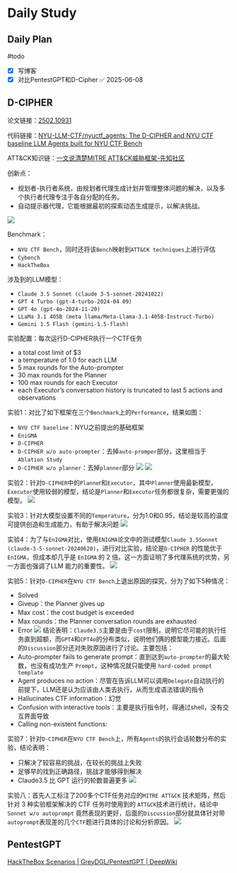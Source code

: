 # Daily Study
## Daily Plan
#todo
- [x] 写博客
- [x] 对比PentestGPT和D-Cipher ✅ 2025-06-08
## D-CIPHER
论文链接：[2502.10931](https://arxiv.org/pdf/2502.10931)

代码链接：[NYU-LLM-CTF/nyuctf_agents: The D-CIPHER and NYU CTF baseline LLM Agents built for NYU CTF Bench](https://github.com/NYU-LLM-CTF/nyuctf_agents)

ATT&CK知识链：[一文说清楚MITRE ATT&CK威胁框架-先知社区](https://xz.aliyun.com/news/13586)

创新点：
- 规划者-执行者系统，由规划者代理生成计划并管理整体问题的解决，以及多个执行者代理专注于各自分配的任务。
- 自动提示器代理，它能根据最初的探索动态生成提示，以解决挑战。

![](attachments/Pasted%20image%2020250608170738.png)

Benchmark：
- `NYU CTF Bench`，同时还将该`Bench`映射到`ATT&CK techniques`上进行评估
- `Cybench`
- `HackTheBox`

涉及到的LLM模型：
- `Claude 3.5 Sonnet (claude 3-5-sonnet-20241022)`
- `GPT 4 Turbo (gpt-4-turbo-2024-04 09)`
- `GPT 4o (gpt-4o-2024-11-20)`
- `LLaMa 3.1 405B (meta llama/Meta-Llama-3.1-405B-Instruct-Turbo)`
- `Gemini 1.5 Flash (gemini-1.5-flash)`

实验配置：每次运行D-CIPHER执行一个CTF任务
- a total cost limit of $3
- a temperature of 1.0 for each LLM
- 5 max rounds for the Auto-prompter
- 30 max rounds for the Planner
- 100 max rounds for each Executor
- each Executor’s conversation history is truncated to last 5 actions and observations

实验1：对比了如下框架在三个`Benchmark`上的`Performance`，结果如图：
- `NYU CTF baseline`：NYU之前提出的基础框架
- `EniGMA`
- `D-CIPHER`
- `D-CIPHER w/o auto-prompter`：去掉`auto-promper`部分，这里相当于`Ablation Study`
- `D-CIPHER w/o planner`：去掉`planner`部分
![](attachments/1749372450308_d.png)
![](attachments/1749372688940_d.png)

实验2：针对`D-CIPHER`中的`Planne`r和`Executor`，其中`Planner`使用最新模型，`Executor`使用较弱的模型，结论是`Planner`和`Executor`任务都很复杂，需要更强的模型。
![](attachments/1749372765548_d.png)

实验3：针对大模型设置不同的`Temperature`，分为1.0和0.95，结论是较高的温度可提供创造和生成能力，有助于解决问题
![](attachments/1749372954965_d.png)

实验4：为了与`EnIGMA`对比，使用`ENIGMA`论文中的测试模型`Claude 3.5Sonnet (claude-3-5-sonnet-20240620)`，进行对比实验，结论是`D-CIPHER` 的性能优于 `EnIGMA`，但成本却几乎是 `EnIGMA` 的 2 倍。这一方面证明了多代理系统的优势，另一方面也强调了LLM 能力的重要性。
![](attachments/1749373126459_d.png)

实验5：针对`D-CIPHER`在`NYU CTF Bench`上退出原因的探究，分为了如下5种情况：
- Solved
- Giveup：the Planner gives up
- Max cost：the cost budget is exceeded
- Max rounds：the Planner conversation rounds are exhausted
- Error
![](attachments/Pasted%20image%2020250608170238.png)
结论表明：`Claude3.5`主要是由于`cost`限制，说明它尽可能的执行任务直到超额，而`GPT4`和`CPT4o`的分布类似，说明他们俩的模型能力接近。后面的`Discussion`部分还对失败原因进行了讨论。主要包括：
- Auto-prompter fails to generate prompt：直到达到`auto-prompter`的最大轮数，也没有成功生产 `Prompt`，这种情况就只能使用 `hard-coded prompt template`
- Agent produces no action：尽管在告诉LLM可以调用`Delegate`自动执行的前提下，LLM还是认为应该由人类去执行，从而生成语法错误的指令
- Hallucinates CTF information：幻觉
- Confusion with interactive tools：主要是执行指令时，得通过shell，没有交互界面导致
- Calling non-existent functions:

实验7：针对`D-CIPHER`在`NYU CTF Bench`上，所有`Agents`的执行会话轮数分布的实验，结论表明：
- 只解决了较容易的挑战，在较长的挑战上失败
- 足够早的找到正确路径，挑战才能够得到解决
- Claude3.5 比 GPT 运行的轮数普遍更多
![](attachments/1749374154465_d.png)

实验八：首先人工标注了200多个CTF任务对应的`MITRE ATT&CK` 技术矩阵，然后针对 3 种实验框架解决的 CTF 任务时使用到的 `ATT&CK`技术进行统计。结论中 `Sonnet w/o autoprompt` 竟然表现的更好，后面的`Discussion`部分就具体针对带`autoprompt`表现差的几个`CTF`题进行具体的讨论和分析原因。
![](attachments/1749374499296_d.png)


## PentestGPT
[HackTheBox Scenarios | GreyDGL/PentestGPT | DeepWiki](https://deepwiki.com/GreyDGL/PentestGPT/4.1-hackthebox-scenarios)